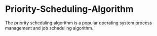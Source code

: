 # Priority-Scheduling-Algorithm
The priority scheduling algorithm is a popular operating system process management and job scheduling algorithm.
